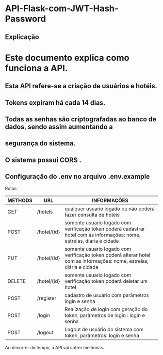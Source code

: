 # API-Flask-com-JWT-Hash-Password 

## Explicação
#
# Este documento explica como funciona a API.

## Esta API refere-se a criação de usuários e hotéis.

## Tokens expiram há cada 14 dias.

## Todas as senhas são criptografadas ao banco de dados, sendo assim aumentando a 

## segurança do sistema.

## O sistema possui CORS .

## Configuração do .env no arquivo .env.example


Rotas:

METHODS | URL | INFORMAÇÕES
--------- | ------ | -------
GET | /hotels | qualquer usuario logado ou não poderá fazer consulta de hotéis
POST | /hotel/{id} | somente usuario logado com verificação token poderá cadastrar hotel com as informações: nome, estrelas, diária e cidade
PUT | /hotel/{id}| somente usuario logado com verificação token poderá alterar hotel com as informações: nome, estrelas, diária e cidade
DELETE |/hotel/{id} | somente usuario logado com verificação token poderá deletar um hotel
POST | /register | cadastro de usuário com parâmetros login e senha
POST | /login | Realização de login com geração do token, parâmetros de login : login e senha
POST | /logout | Logout de usuário do sistema com token, parâmetros: login e senha

Ao decorrer do tempo, a API vai sofrer melhorias.


